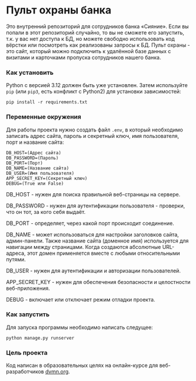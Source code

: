 # Пульт охраны банка

Это внутренний репозиторий для сотрудников банка «Сияние». Если вы попали в
этот репозиторий случайно, то вы не сможете его запустить, т.к. у вас нет
доступа к БД, но можете свободно использовать код вёрстки или посмотреть как
реализованы запросы к БД.
Пульт охраны - это сайт, который можно подключить к удалённой базе данных с
визитами и карточками пропуска сотрудников нашего банка.

### Как установить

Python c версией 3.12 должен быть уже установлен. 
Затем используйте `pip` (или `pip3`, есть конфликт с Python2) для установки зависимостей:
```
pip install -r requirements.txt
```

### Переменные окружения

Для работы проекта нужно создать файл `.env`, в который необходимо записать адрес сайта, пароль и секретный ключ, имя пользователя, порт и название сайта:
```
DB_HOST=(Адрес сайта)
DB_PASSWORD=(Пароль)
DB_PORT=(Порт)
DB_NAME=(Название сайта)
DB_USER=(Имя пользователя)
APP_SECRET_KEY=(Секретный ключ)
DEBUG=(True или False)
```

DB_HOST - нужен для поиска правильной веб-страницы на сервере. 

DB_PASSWORD - нужен для аутентификации пользователя - проверки, что он тот, за кого себя выдаёт.

DB_PORT - определяет, через какой порт происходит соединение.

DB_NAME - может использоваться для настройки заголовков сайта, админ-панели. Также название сайта (доменное имя) используется для навигации между страницами. Когда создаются абсолютные URL-адреса, этот домен применяется вместе с любыми относительными путями.

DB_USER - нужен для аутентификации и авторизации пользователей.

APP_SECRET_KEY - нужен для обеспечения безопасности и целостности веб-приложения.

DEBUG - включает или отключает режим отладки проекта.

### Как запустить

Для запуска программы необходимо написать следущее:
```
python manage.py runserver
```

### Цель проекта

Код написан в образовательных целях на онлайн-курсе для веб-разработчиков [dvmn.org](https://dvmn.org/).